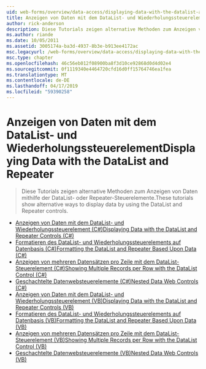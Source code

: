 ```yaml
---
uid: web-forms/overview/data-access/displaying-data-with-the-datalist-and-repeater/index
title: Anzeigen von Daten mit dem DataList- und Wiederholungssteuerelement | Microsoft-Dokumentation
author: rick-anderson
description: Diese Tutorials zeigen alternative Methoden zum Anzeigen von Daten mithilfe der DataList- oder Repeater-Steuerelemente.
ms.author: riande
ms.date: 10/05/2011
ms.assetid: 3005174a-ba3d-4937-8b3e-b913ee4172ac
msc.legacyurl: /web-forms/overview/data-access/displaying-data-with-the-datalist-and-repeater
msc.type: chapter
ms.openlocfilehash: 46c56eb012f08900ba8f3d10ce92868d0d4d02e4
ms.sourcegitcommit: 0f1119340e4464720cfd16d0ff15764746ea1fea
ms.translationtype: MT
ms.contentlocale: de-DE
ms.lasthandoff: 04/17/2019
ms.locfileid: "59390258"
---
```

# <a name="displaying-data-with-the-datalist-and-repeater"></a><span data-ttu-id="46a9c-103">Anzeigen von Daten mit dem DataList- und Wiederholungssteuerelement</span><span class="sxs-lookup"><span data-stu-id="46a9c-103">Displaying Data with the DataList and Repeater</span></span>

> <span data-ttu-id="46a9c-104">Diese Tutorials zeigen alternative Methoden zum Anzeigen von Daten mithilfe der DataList- oder Repeater-Steuerelemente.</span><span class="sxs-lookup"><span data-stu-id="46a9c-104">These tutorials show alternative ways to display data by using the DataList and Repeater controls.</span></span>


- [<span data-ttu-id="46a9c-105">Anzeigen von Daten mit dem DataList- und Wiederholungssteuerelement (C#)</span><span class="sxs-lookup"><span data-stu-id="46a9c-105">Displaying Data with the DataList and Repeater Controls (C#)</span></span>](displaying-data-with-the-datalist-and-repeater-controls-cs.md)
- [<span data-ttu-id="46a9c-106">Formatieren des DataList- und Wiederholungssteuerelements auf Datenbasis (C#)</span><span class="sxs-lookup"><span data-stu-id="46a9c-106">Formatting the DataList and Repeater Based Upon Data (C#)</span></span>](formatting-the-datalist-and-repeater-based-upon-data-cs.md)
- [<span data-ttu-id="46a9c-107">Anzeigen von mehreren Datensätzen pro Zeile mit dem DataList-Steuerelement (C#)</span><span class="sxs-lookup"><span data-stu-id="46a9c-107">Showing Multiple Records per Row with the DataList Control (C#)</span></span>](showing-multiple-records-per-row-with-the-datalist-control-cs.md)
- [<span data-ttu-id="46a9c-108">Geschachtelte Datenwebsteuerelemente (C#)</span><span class="sxs-lookup"><span data-stu-id="46a9c-108">Nested Data Web Controls (C#)</span></span>](nested-data-web-controls-cs.md)
- [<span data-ttu-id="46a9c-109">Anzeigen von Daten mit dem DataList- und Wiederholungssteuerelement (VB)</span><span class="sxs-lookup"><span data-stu-id="46a9c-109">Displaying Data with the DataList and Repeater Controls (VB)</span></span>](displaying-data-with-the-datalist-and-repeater-controls-vb.md)
- [<span data-ttu-id="46a9c-110">Formatieren des DataList- und Wiederholungssteuerelements auf Datenbasis (VB)</span><span class="sxs-lookup"><span data-stu-id="46a9c-110">Formatting the DataList and Repeater Based Upon Data (VB)</span></span>](formatting-the-datalist-and-repeater-based-upon-data-vb.md)
- [<span data-ttu-id="46a9c-111">Anzeigen von mehreren Datensätzen pro Zeile mit dem DataList-Steuerelement (VB)</span><span class="sxs-lookup"><span data-stu-id="46a9c-111">Showing Multiple Records per Row with the DataList Control (VB)</span></span>](showing-multiple-records-per-row-with-the-datalist-control-vb.md)
- [<span data-ttu-id="46a9c-112">Geschachtelte Datenwebsteuerelemente (VB)</span><span class="sxs-lookup"><span data-stu-id="46a9c-112">Nested Data Web Controls (VB)</span></span>](nested-data-web-controls-vb.md)
